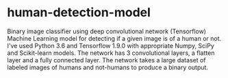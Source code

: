 # human-detection-model
Binary image classifier using deep convolutional network (Tensorflow)
Machine Learning model for detecting if a given image is of a human or not. I've used Python 3.6 and Tensorflow 1.9.0 with appropriate Numpy, SciPy and Scikit-learn models. The network has 3 convolutional layers, a flatten layer and a fully connected layer. The network takes a large dataset of labeled images of humans and not-humans to produce a binary output.
